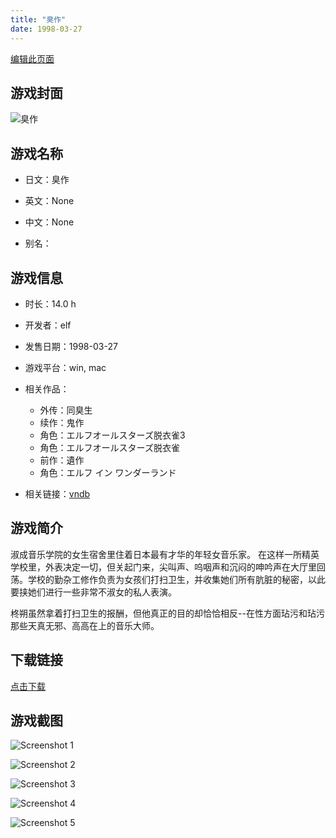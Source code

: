 ```yaml
---
title: "臭作"
date: 1998-03-27
---
```

[编辑此页面](https://github.com/ACG-3/ADV3-source/blob/main/source/_posts/games/%E8%87%AD%E4%BD%9C.md)

## 游戏封面

![臭作](https%3A//pan.timero.xyz/onedrive/img_lib_001/%E8%87%AD%E4%BD%9C_cover.avif)


## 游戏名称

- 日文：臭作
- 英文：None
- 中文：None

- 别名：


## 游戏信息

- 时长：14.0 h
- 开发者：elf
- 发售日期：1998-03-27
- 游戏平台：win, mac
- 相关作品：
   - 外传：同臭生
   - 续作：鬼作
   - 角色：エルフオールスターズ脱衣雀3
   - 角色：エルフオールスターズ脱衣雀
   - 前作：遺作
   - 角色：エルフ イン ワンダーランド

- 相关链接：[vndb](https://vndb.org/v1130)


## 游戏简介

淑成音乐学院的女生宿舍里住着日本最有才华的年轻女音乐家。
在这样一所精英学校里，外表决定一切，但关起门来，尖叫声、呜咽声和沉闷的呻吟声在大厅里回荡。学校的勤杂工修作负责为女孩们打扫卫生，并收集她们所有肮脏的秘密，以此要挟她们进行一些非常不淑女的私人表演。

柊朔虽然拿着打扫卫生的报酬，但他真正的目的却恰恰相反--在性方面玷污和玷污那些天真无邪、高高在上的音乐大师。




## 下载链接

[点击下载](https://pan.timero.xyz/onedrive/adv_lib_001/%E8%87%AD%E4%BD%9C)


## 游戏截图


![Screenshot 1](https%3A//pan.timero.xyz/onedrive/img_lib_001/%E8%87%AD%E4%BD%9C_Screenshot_1.avif)

![Screenshot 2](https%3A//pan.timero.xyz/onedrive/img_lib_001/%E8%87%AD%E4%BD%9C_Screenshot_2.avif)

![Screenshot 3](https%3A//pan.timero.xyz/onedrive/img_lib_001/%E8%87%AD%E4%BD%9C_Screenshot_3.avif)

![Screenshot 4](https%3A//pan.timero.xyz/onedrive/img_lib_001/%E8%87%AD%E4%BD%9C_Screenshot_4.avif)

![Screenshot 5](https%3A//pan.timero.xyz/onedrive/img_lib_001/%E8%87%AD%E4%BD%9C_Screenshot_5.avif)

